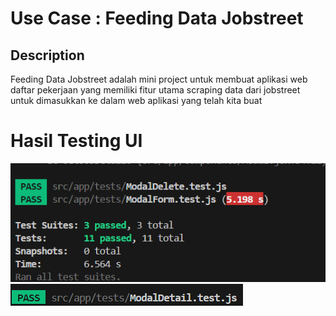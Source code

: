 # Use Case : Feeding Data Jobstreet

## Description
Feeding Data Jobstreet adalah mini project untuk membuat aplikasi web daftar pekerjaan yang memiliki fitur utama scraping data dari jobstreet untuk dimasukkan ke dalam web aplikasi yang telah kita buat

# Hasil Testing UI

![imagetest](image.png)
![imagetest2](imagew.png)
